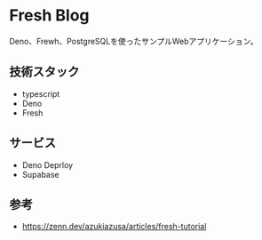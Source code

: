 # Fresh Blog

Deno、Frewh、PostgreSQLを使ったサンプルWebアプリケーション。

## 技術スタック

- typescript
- Deno
- Fresh

## サービス

- Deno Deprloy
- Supabase

## 参考

- https://zenn.dev/azukiazusa/articles/fresh-tutorial